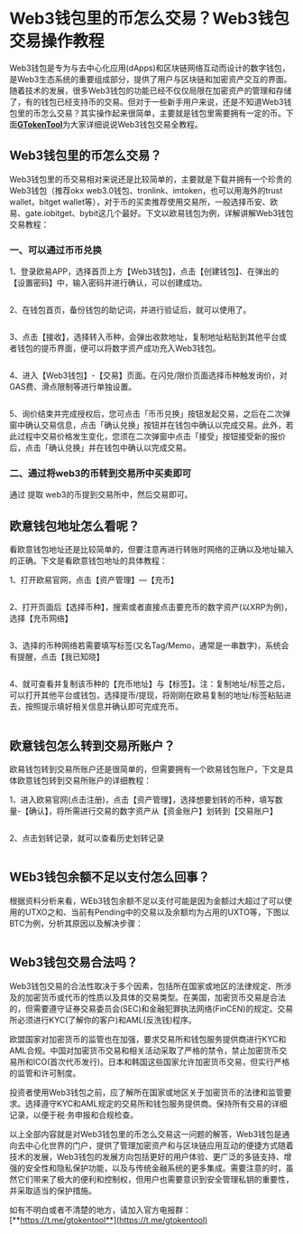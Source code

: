 # Web3钱包里的币怎么交易？Web3钱包交易操作教程

Web3钱包是专为与去中心化应用(dApps)和区块链网络互动而设计的数字钱包，是Web3生态系统的重要组成部分，提供了用户与区块链和加密资产交互的界面。随着技术的发展，很多Web3钱包的功能已经不仅仅局限在加密资产的管理和存储了，有的钱包已经支持币的交易。但对于一些新手用户来说，还是不知道Web3钱包里的币怎么交易？其实操作起来很简单，主要就是钱包里需要拥有一定的币。下面[**GTokenTool**](https://www.gtokentool.com)为大家详细说说Web3钱包交易全教程。

## Web3钱包里的币怎么交易？

Web3钱包里的币交易相对来说还是比较简单的，主要就是下载并拥有一个珍贵的Web3钱包（推荐okx web3.0钱包、tronlink、imtoken，也可以用海外的trust wallet，bitget wallet等），对于币的买卖推荐使用交易所，一般选择币安、欧易、gate.iobitget、bybit这几个最好。下文以欧易钱包为例，详解讲解Web3钱包交易教程：

### 一、可以通过币币兑换

1、登录欧易APP，选择首页上方【Web3钱包】，点击【创建钱包】、在弹出的【设置密码】中，输入密码并进行确认，可以创建成功。

<figure><img src="../../.gitbook/assets/202405311049148.jpg" alt=""><figcaption></figcaption></figure>

2、在钱包首页，备份钱包的助记词，并进行验证后，就可以使用了。

<figure><img src="../../.gitbook/assets/202405311049148 (1).jpg" alt=""><figcaption></figcaption></figure>

3、点击【接收】，选择转入币种，会弹出收款地址，复制地址粘贴到其他平台或者钱包的提币界面，便可以将数字资产成功充入Web3钱包。

<figure><img src="../../.gitbook/assets/202405311049148 (2).jpg" alt=""><figcaption></figcaption></figure>

4、进入【Web3钱包】-【交易】页面。在闪兑/限价页面选择币种触发询价，对GAS费、滑点限制等进行单独设置。

<figure><img src="../../.gitbook/assets/202405311049148 (3).jpg" alt=""><figcaption></figcaption></figure>

5、询价结束并完成授权后，您可点击「币币兑换」按钮发起交易，之后在二次弹窗中确认交易信息，点击「确认兑换」按钮并在钱包中确认以完成交易。此外，若此过程中交易价格发生变化，您须在二次弹窗中点击「接受」按钮接受新的报价后，点击「确认兑换」并在钱包中确认以完成交易。

### 二、通过将web3的币转到交易所中买卖即可

通过 提取 web3的币提到交易所中，然后交易即可。

## 欧意钱包地址怎么看呢？

看欧意钱包地址还是比较简单的，但要注意再进行转账时网络的正确以及地址输入的正确。下文是看欧意钱包地址的具体教程：

1、打开欧易官网，点击【资产管理】—【充币】

<figure><img src="../../.gitbook/assets/202405311049148 (4).jpg" alt=""><figcaption></figcaption></figure>

2、打开页面后【选择币种】，搜索或者直接点击要充币的数字资产(以XRP为例)，选择【充币网络】

<figure><img src="../../.gitbook/assets/202405311049148 (5).jpg" alt=""><figcaption></figcaption></figure>

3、选择的币种网络若需要填写标签(又名Tag/Memo，通常是一串数字)，系统会有提醒，点击【我已知晓】

<figure><img src="../../.gitbook/assets/202405311049148 (6).jpg" alt=""><figcaption></figcaption></figure>

4、就可查看并复制该币种的【充币地址】与【标签】。注：复制地址/标签之后，可以打开其他平台或钱包，选择提币/提现，将刚刚在欧易复制的地址/标签粘贴进去，按照提示填好相关信息并确认即可完成充币。

<figure><img src="../../.gitbook/assets/202405311049148 (7).jpg" alt=""><figcaption></figcaption></figure>

## 欧意钱包怎么转到交易所账户？

欧易钱包转到交易所账户还是很简单的，但需要拥有一个欧易钱包账户，下文是具体欧意钱包转到交易所账户的详细教程：

1、进入欧易官网(点击注册)，点击【资产管理】，选择想要划转的币种，填写数量-【确认】，将所需进行交易的数字资产从【资金账户】划转到【交易账户】

<figure><img src="../../.gitbook/assets/202405311049148 (8).jpg" alt=""><figcaption></figcaption></figure>

2、点击划转记录，就可以查看历史划转记录

<figure><img src="../../.gitbook/assets/202405311049148 (9).jpg" alt=""><figcaption></figcaption></figure>

## WEb3钱包余额不足以支付怎么回事？

根据资料分析来看，WEb3钱包余额不足以支付可能是因为金额过大超过了可以使用的UTXO之和、当前有Pending中的交易以及余额均为占用的UXTO等，下图以BTC为例，分析其原因以及解决步骤：

<figure><img src="../../.gitbook/assets/202405311049148 (10).jpg" alt=""><figcaption></figcaption></figure>

## Web3钱包交易合法吗？

Web3钱包交易的合法性取决于多个因素，包括所在国家或地区的法律规定、所涉及的加密货币或代币的性质以及具体的交易类型。在美国，加密货币交易是合法的，但需要遵守证券交易委员会(SEC)和金融犯罪执法网络(FinCEN)的规定。交易所必须进行KYC(了解你的客户)和AML(反洗钱)程序。

欧盟国家对加密货币的监管也在加强，要求交易所和钱包服务提供商进行KYC和AML合规。中国对加密货币交易和相关活动采取了严格的禁令，禁止加密货币交易所和ICO(首次代币发行)。日本和韩国这些国家允许加密货币交易，但实行严格的监管和许可制度。

投资者使用Web3钱包之前，应了解所在国家或地区关于加密货币的法律和监管要求。选择遵守KYC和AML规定的交易所和钱包服务提供商。保持所有交易的详细记录，以便于税·务申报和合规检查。

以上全部内容就是对Web3钱包里的币怎么交易这一问题的解答，Web3钱包是通向去中心化世界的门户，提供了管理加密资产和与区块链应用互动的便捷方式随着技术的发展，Web3钱包的发展方向包括更好的用户体验、更广泛的多链支持、增强的安全性和隐私保护功能，以及与传统金融系统的更多集成。需要注意的时，虽然它们带来了极大的便利和控制权，但用户也需要意识到安全管理私钥的重要性，并采取适当的保护措施。

如有不明白或者不清楚的地方，请加入官方电报群：[**https://t.me/gtokentool**](https://t.me/gtokentool)
